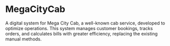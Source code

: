 # MegaCityCab
A digital system for Mega City Cab, a well-known cab service, developed to optimize operations. This system manages customer bookings, tracks orders, and calculates bills with greater efficiency, replacing the existing manual methods.

